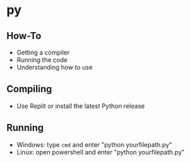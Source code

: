 # py

## How-To

- Getting a compiler
- Running the code
- Understanding how to use

## Compiling

- Use Replit or install the latest Python release

## Running

- Windows: type `cmd` and enter "python yourfilepath.py"
- Linux: open powershell and enter "python yourfilepath.py"
